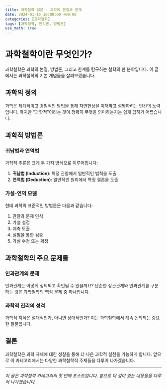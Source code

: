 ```yaml
---
title: 과학철학 입문 - 과학의 본질과 한계
date: 2024-01-15 10:00:00 +09:00
categories: [과학철학]
tags: [과학철학, 인식론, 방법론]
use_math: true
---
```


# 과학철학이란 무엇인가?

과학철학은 과학의 본질, 방법론, 그리고 한계를 탐구하는 철학의 한 분야입니다. 이 글에서는 과학철학의 기본 개념들을 살펴보겠습니다.

## 과학의 정의

과학은 체계적이고 경험적인 방법을 통해 자연현상을 이해하고 설명하려는 인간의 노력입니다. 하지만 "과학적"이라는 것이 정확히 무엇을 의미하는지는 쉽게 답하기 어렵습니다.

## 과학적 방법론

### 귀납법과 연역법

과학적 추론은 크게 두 가지 방식으로 이루어집니다:

1. **귀납법 (Induction)**: 특정 관찰에서 일반적인 법칙을 도출
2. **연역법 (Deduction)**: 일반적인 원리에서 특정 결론을 도출

### 가설-연역 모델

현대 과학의 표준적인 방법론은 다음과 같습니다:

1. 관찰과 문제 인식
2. 가설 설정
3. 예측 도출
4. 실험을 통한 검증
5. 가설 수정 또는 확정

## 과학철학의 주요 문제들

### 인과관계의 문제

인과관계는 어떻게 정의되고 확인될 수 있을까요? 단순한 상관관계와 인과관계를 구분하는 것은 과학철학의 핵심 문제 중 하나입니다.

### 과학적 진리의 성격

과학적 지식은 절대적인가, 아니면 상대적인가? 이는 과학철학에서 계속 논의되는 중요한 질문입니다.

## 결론

과학철학은 과학 자체에 대한 성찰을 통해 더 나은 과학적 실천을 가능하게 합니다. 앞으로 이 카테고리에서는 다양한 과학철학적 주제들을 다루어 나가겠습니다.

---

_이 글은 과학철학 카테고리의 첫 번째 포스트입니다. 앞으로 더 깊이 있는 내용들을 다루어 나가겠습니다._
